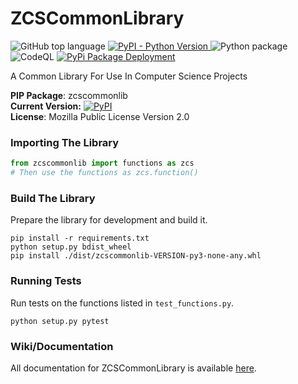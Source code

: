 # ZCSCommonLibrary

![GitHub top language](https://img.shields.io/github/languages/top/Zandercraft/ZCSCommonLibrary) <a href="https://pypi.org/project/zcscommonlib/"> ![PyPI - Python Version](https://img.shields.io/pypi/pyversions/zcscommonlib) </a> ![Python package](https://github.com/Zandercraft/ZCSCommonLibrary/workflows/Python%20package/badge.svg) ![CodeQL](https://github.com/Zandercraft/ZCSCommonLibrary/workflows/CodeQL/badge.svg) <a href = "https://pypi.org/project/zcscommonlib/"> ![PyPi Package Deployment](https://github.com/Zandercraft/ZCSCommonLibrary/workflows/Upload%20Python%20Package/badge.svg) </a>

A Common Library For Use In Computer Science Projects

**PIP Package**: zcscommonlib <br />
**Current Version:** <a href = "https://pypi.org/project/zcscommonlib/">![PyPI](https://img.shields.io/pypi/v/zcscommonlib)</a> <br />
**License**: Mozilla Public License Version 2.0

### Importing The Library
```python
from zcscommonlib import functions as zcs
# Then use the functions as zcs.function()
```

### Build The Library
Prepare the library for development and build it.
```commandline
pip install -r requirements.txt
python setup.py bdist_wheel
pip install ./dist/zcscommonlib-VERSION-py3-none-any.whl
```

### Running Tests
Run tests on the functions listed in `test_functions.py`.
```commandline
python setup.py pytest
```

### Wiki/Documentation
All documentation for ZCSCommonLibrary is available [here](https://github.com/Zandercraft/ZCSCommonLibrary/wiki).
